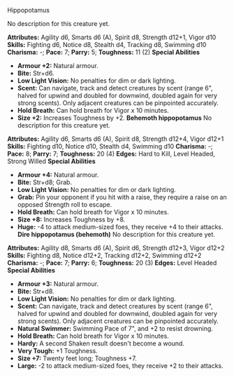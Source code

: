 Hippopotamus

No description for this creature yet.

**Attributes:** Agility d6, Smarts d6 (A), Spirit d8, Strength d12+1,
Vigor d10
**Skills:** Fighting d6, Notice d8, Stealth d4, Tracking d8, Swimming
d10
**Charisma:** -; **Pace:** 7; **Parry:** 5; **Toughness:** 11 (2)
**Special Abilities**
- **Armour +2:** Natural armour.
- **Bite:** Str+d6.
- **Low Light Vision:** No penalties for dim or dark lighting.
- **Scent:** Can navigate, track and detect creatures by scent (range
6", halved for upwind and doubled for downwind, doubled again for very
strong scents). Only adjacent creatures can be pinpointed accurately.
- **Hold Breath:** Can hold breath for Vigor x 10 minutes.
- **Size +2:** Increases Toughness by +2.
**Behemoth hippopotamus**
No description for this creature yet.

**Attributes:** Agility d6, Smarts d6 (A), Spirit d8, Strength d12+4,
Vigor d12+1
**Skills:** Fighting d10, Notice d10, Stealth d4, Swimming d10
**Charisma:** -; **Pace:** 8; **Parry:** 7; **Toughness:** 20 (4)
**Edges:** Hard to Kill, Level Headed, Strong Willed
**Special Abilities**
- **Armour +4:** Natural armour.
- **Bite:** Str+d8; Grab.
- **Low Light Vision:** No penalties for dim or dark lighting.
- **Grab:** Pin your opponent if you hit with a raise, they require a
raise on an opposed Strength roll to escape.
- **Hold Breath:** Can hold breath for Vigor x 10 minutes.
- **Size +8:** Increases Toughness by +8.
- **Huge:** -4 to attack medium-sized foes, they receive +4 to their
attacks.
**Dire hippopotamus (behemoth)**
No description for this creature yet.

**Attributes:** Agility d8, Smarts d6 (A), Spirit d6, Strength d12+3,
Vigor d12+2
**Skills:** Fighting d8, Notice d12+2, Tracking d12+2, Swimming d12+2
**Charisma:** -; **Pace:** 7; **Parry:** 6; **Toughness:** 20 (3)
**Edges:** Level Headed
**Special Abilities**
- **Armour +3:** Natural armour.
- **Bite:** Str+d8.
- **Low Light Vision:** No penalties for dim or dark lighting.
- **Scent:** Can navigate, track and detect creatures by scent (range
6", halved for upwind and doubled for downwind, doubled again for very
strong scents). Only adjacent creatures can be pinpointed accurately.
- **Natural Swimmer:** Swimming Pace of 7", and +2 to resist drowning.
- **Hold Breath:** Can hold breath for Vigor x 10 minutes.
- **Hardy:** A second Shaken result doesn't become a wound.
- **Very Tough:** +1 Toughness.
- **Size +7:** Twenty feet long; Toughness +7.
- **Large:** -2 to attack medium-sized foes, they receive +2 to their
attacks.

